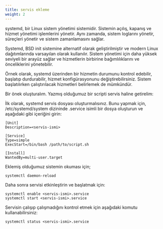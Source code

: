 ```yaml
---
title: servis ekleme
weight: 2
---
```


systemd, bir Linux sistem yönetimi sistemidir. Sistemin açılış, kapanış ve hizmet yönetimi işlemlerini yönetir. Aynı zamanda, sistem loglarını yönetir, süreçleri yönetir ve sistem zamanlamasını sağlar.

Systemd, BSD init sistemine alternatif olarak geliştirilmiştir ve modern Linux dağıtımlarında varsayılan olarak kullanılır. Sistem yönetimi için daha yüksek seviyeli bir arayüz sağlar ve hizmetlerin birbirine bağımlılıklarını ve önceliklerini yönetebilir.

Örnek olarak, systemd üzerinden bir hizmetin durumunu kontrol edebilir, başlatıp durdurabilir, hizmet konfigürasyonunu değiştirebilirsiniz. Sistem başlatılırken çalıştırılacak hizmetleri belirlemek de mümkündür.

Bir önek oluşturalım. Yazmış olduğumuz bir scripti  servis haline getirelim:

İlk olarak, systemd servis dosyası oluşturmalısınız. Bunu yapmak için, /etc/systemd/system dizininde <servis-ismi>.service isimli bir dosya oluşturun ve aşağıdaki gibi içeriğini girin:

```tpl
[Unit]
Description=<servis-ismi>

[Service]
Type=simple
ExecStart=/bin/bash /path/to/script.sh

[Install]
WantedBy=multi-user.target
```

Eklemiş olduğumuz sistemin okuması için;

```tpl
systemctl daemon-reload
```


Daha sonra servisi etkinleştirin ve başlatmak için:

```tpl
systemctl enable <servis-ismi>.service
systemctl start <servis-ismi>.service
```


Servisin çalışıp çalışmadığını kontrol etmek için aşağıdaki komutu kullanabilirsiniz:

```tpl
systemctl status <servis-ismi>.service
```

